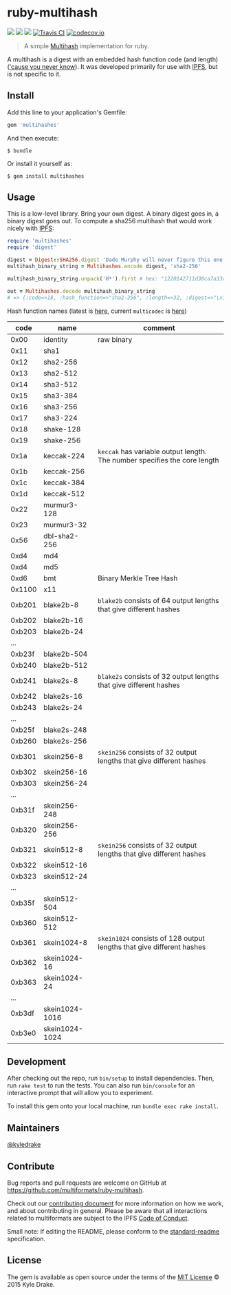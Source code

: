# ruby-multihash

[![](https://img.shields.io/badge/project-multiformats-blue.svg?style=flat-square)](https://github.com/multiformats/multiformats)
[![](https://img.shields.io/badge/freenode-%23ipfs-blue.svg?style=flat-square)](https://webchat.freenode.net/?channels=%23ipfs)
[![](https://img.shields.io/badge/readme%20style-standard-brightgreen.svg?style=flat-square)](https://github.com/RichardLitt/standard-readme)
[![Travis CI](https://img.shields.io/travis/multiformats/ruby-multihash.svg?style=flat-square&branch=master)](https://travis-ci.org/multiformats/ruby-multihash)
[![codecov.io](https://img.shields.io/codecov/c/github/multiformats/ruby-multihash.svg?style=flat-square&branch=master)](https://codecov.io/github/multiformats/ruby-multihash?branch=master)

> A simple [Multihash](https://github.com/multiformats/multihash) implementation for ruby.

A multihash is a digest with an embedded hash function code (and length) (['cause you never know](https://twitter.com/matthew_d_green/status/597409850381836288)). It was developed primarily for use with [IPFS](https://github.com/ipfs/ipfs), but is not specific to it.

## Install

Add this line to your application's Gemfile:

```ruby
gem 'multihashes'
```

And then execute:

    $ bundle

Or install it yourself as:

    $ gem install multihashes

## Usage

This is a low-level library. Bring your own digest. A binary digest goes in, a binary digest goes out. To compute a sha256 multihash that would work nicely with [IPFS](https://github.com/ipfs/ipfs):

```ruby
require 'multihashes'
require 'digest'

digest = Digest::SHA256.digest 'Dade Murphy will never figure this one out'
multihash_binary_string = Multihashes.encode digest, 'sha2-256'

multihash_binary_string.unpack('H*').first # hex: "1220142711d38ca7a33c521841..."

out = Multihashes.decode multihash_binary_string
# => {:code=>18, :hash_function=>"sha2-256", :length=>32, :digest=>"\x14'\x11\xD3\x8C\xA7\xA3<R\x18Ao\x8F\xFC\xC6FH\xCAF\x16\xA6%\xB5\xE0\xA0\xAB=\xA1\x91\x1D]z"}

```

Hash function names (latest is [here](https://github.com/multiformats/multicodec/blob/master/table.csv), current `multicodec` is [here](https://github.com/SleeplessByte/ruby-multicodec/blob/master/lib/table.csv))

| code   | name           | comment |
|--------|----------------|---------|
| 0x00   | identity       | raw binary |
| 0x11   | sha1           | |
| 0x12   | sha2-256       | |
| 0x13   | sha2-512       | |
| 0x14   | sha3-512       | |
| 0x15   | sha3-384       | |
| 0x16   | sha3-256       | |
| 0x17   | sha3-224       | |
| 0x18   | shake-128      | |
| 0x19   | shake-256      | |
| 0x1a   | keccak-224     | `keccak` has variable output length. The number specifies the core length |
| 0x1b   | keccak-256     | |
| 0x1c   | keccak-384     | |
| 0x1d   | keccak-512     | |
| 0x22   | murmur3-128    | |
| 0x23   | murmur3-32     | |
| 0x56   | dbl-sha2-256   | |
| 0xd4   | md4            | |
| 0xd4   | md5            | |
| 0xd6   | bmt            | Binary Merkle Tree Hash |
| 0x1100 | x11            | |
| 0xb201 | blake2b-8      | `blake2b` consists of 64 output lengths that give different hashes |
| 0xb202 | blake2b-16     | |
| 0xb203 | blake2b-24     | |
| ...    |                | |
| 0xb23f | blake2b-504    | |
| 0xb240 | blake2b-512    | |
| 0xb241 | blake2s-8      | `blake2s` consists of 32 output lengths that give different hashes |
| 0xb242 | blake2s-16     | |
| 0xb243 | blake2s-24     | |
| ...    |                | |
| 0xb25f | blake2s-248    | |
| 0xb260 | blake2s-256    | |
| 0xb301 | skein256-8     | `skein256` consists of 32 output lengths that give different hashes |
| 0xb302 | skein256-16    | |
| 0xb303 | skein256-24    | |
| ...    |                | |
| 0xb31f | skein256-248   | |
| 0xb320 | skein256-256   | |
| 0xb321 | skein512-8     | `skein256` consists of 32 output lengths that give different hashes |
| 0xb322 | skein512-16    | |
| 0xb323 | skein512-24    | |
| ...    |                | |
| 0xb35f | skein512-504   | |
| 0xb360 | skein512-512   | |
| 0xb361 | skein1024-8    | `skein1024` consists of 128 output lengths that give different hashes |
| 0xb362 | skein1024-16   | |
| 0xb363 | skein1024-24   | |
| ...    |                | |
| 0xb3df | skein1024-1016 | |
| 0xb3e0 | skein1024-1024 | |

## Development

After checking out the repo, run `bin/setup` to install dependencies. Then, run `rake test` to run the tests. You can also run `bin/console` for an interactive prompt that will allow you to experiment.

To install this gem onto your local machine, run `bundle exec rake install`.

## Maintainers

[@kyledrake](https://github.com/kyledrake)

## Contribute

Bug reports and pull requests are welcome on GitHub at https://github.com/multiformats/ruby-multihash.

Check out our [contributing document](https://github.com/multiformats/multiformats/blob/master/contributing.md) for more information on how we work, and about contributing in general. Please be aware that all interactions related to multiformats are subject to the IPFS [Code of Conduct](https://github.com/ipfs/community/blob/master/code-of-conduct.md).

Small note: If editing the README, please conform to the [standard-readme](https://github.com/RichardLitt/standard-readme) specification.

## License

The gem is available as open source under the terms of the [MIT License](https://opensource.org/licenses/MIT) © 2015 Kyle Drake.
